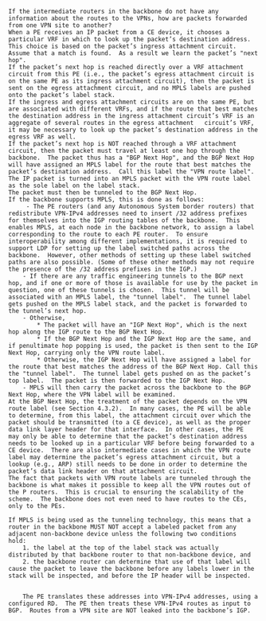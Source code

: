	If the intermediate routers in the backbone do not have any information about the routes to the VPNs, how are packets forwarded from one VPN site to another?  
	When a PE receives an IP packet from a CE device, it chooses a particular VRF in which to look up the packet’s destination address. This choice is based on the packet’s ingress attachment circuit.
	Assume that a match is found.  As a result we learn the packet’s "next hop".   
	If the packet’s next hop is reached directly over a VRF attachment circuit from this PE (i.e., the packet’s egress attachment circuit is on the same PE as its ingress attachment circuit), then the packet is sent on the egress attachment circuit, and no MPLS labels are pushed onto the packet’s label stack.   
	If the ingress and egress attachment circuits are on the same PE, but are associated with different VRFs, and if the route that best matches the destination address in the ingress attachment circuit’s VRF is an aggregate of several routes in the egress attachment   circuit’s VRF, it may be necessary to look up the packet’s destination address in the egress VRF as well.   
	If the packet’s next hop is NOT reached through a VRF attachment circuit, then the packet must travel at least one hop through the backbone.  The packet thus has a "BGP Next Hop", and the BGP Next Hop will have assigned an MPLS label for the route that best matches the packet’s destination address.  Call this label the "VPN route label". The IP packet is turned into an MPLS packet with the VPN route label as the sole label on the label stack. 
	The packet must then be tunneled to the BGP Next Hop.   
	If the backbone supports MPLS, this is done as follows:
		 - The PE routers (and any Autonomous System border routers) that redistribute VPN-IPv4 addresses need to insert /32 address prefixes for themselves into the IGP routing tables of the backbone.  This enables MPLS, at each node in the backbone network, to assign a label corresponding to the route to each PE router.  To ensure interoperability among different implementations, it is required to support LDP for setting up the label switched paths across the backbone.  However, other methods of setting up these label switched paths are also possible. (Some of these other methods may not require the presence of the /32 address prefixes in the IGP.)     
		- If there are any traffic engineering tunnels to the BGP next hop, and if one or more of those is available for use by the packet in question, one of these tunnels is chosen.  This tunnel will be associated with an MPLS label, the "tunnel label".  The tunnel label gets pushed on the MPLS label stack, and the packet is forwarded to the tunnel’s next hop.
		- Otherwise,         
			* The packet will have an "IGP Next Hop", which is the next hop along the IGP route to the BGP Next Hop.         
			* If the BGP Next Hop and the IGP Next Hop are the same, and if penultimate hop popping is used, the packet is then sent to the IGP Next Hop, carrying only the VPN route label. 
			* Otherwise, the IGP Next Hop will have assigned a label for the route that best matches the address of the BGP Next Hop. Call this the "tunnel label".  The tunnel label gets pushed on as the packet’s top label.  The packet is then forwarded to the IGP Next Hop.     
		- MPLS will then carry the packet across the backbone to the BGP Next Hop, where the VPN label will be examined.
	At the BGP Next Hop, the treatment of the packet depends on the VPN   route label (see Section 4.3.2).  In many cases, the PE will be able   to determine, from this label, the attachment circuit over which the   packet should be transmitted (to a CE device), as well as the proper   data link layer header for that interface.  In other cases, the PE   may only be able to determine that the packet’s destination address   needs to be looked up in a particular VRF before being forwarded to a   CE device.  There are also intermediate cases in which the VPN route   label may determine the packet’s egress attachment circuit, but a   lookup (e.g., ARP) still needs to be done in order to determine the   packet’s data link header on that attachment circuit.
	The fact that packets with VPN route labels are tunneled through the   backbone is what makes it possible to keep all the VPN routes out of   the P routers.  This is crucial to ensuring the scalability of the scheme.  The backbone does not even need to have routes to the CEs, only to the PEs.

	If MPLS is being used as the tunneling technology, this means that a router in the backbone MUST NOT accept a labeled packet from any adjacent non-backbone device unless the following two conditions   hold:      
		1. the label at the top of the label stack was actually distributed by that backbone router to that non-backbone device, and      
		2. the backbone router can determine that use of that label will cause the packet to leave the backbone before any labels lower in the stack will be inspected, and before the IP header will be inspected.
	

		The PE translates these addresses into VPN-IPv4 addresses, using a   configured RD.  The PE then treats these VPN-IPv4 routes as input to   BGP.  Routes from a VPN site are NOT leaked into the backbone’s IGP.

